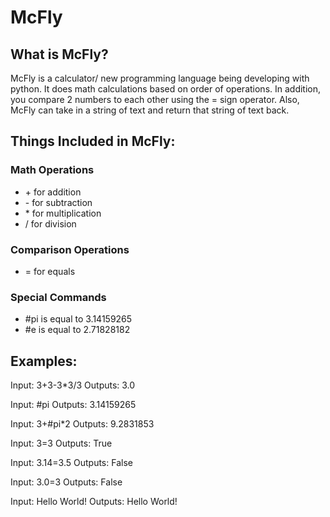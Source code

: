 <h1>McFly</h1>

<h2>What is McFly?</h2>
<p>McFly is a calculator/ new programming language being developing with python. It does math calculations based on order of operations. In addition, you compare 2 numbers to each other using the = sign operator. Also, McFly can take in a string of text and return that string of text back.</p>

<h2>Things Included in McFly:</h2>

<h3>Math Operations</h3> 
  <ul>
    <li>+ for addition</li>
    <li>- for subtraction</li>
    <li>* for multiplication</li>
    <li>/ for division</li>
  </ul>

<h3>Comparison Operations</h3> 
  <ul>
    <li>= for equals</li>
  </ul>

<h3>Special Commands</h3>
  <ul>
    <li>#pi is equal to 3.14159265</li>
    <li>#e is equal to 2.71828182</li>
  </ul>
  
<h2>Examples:</h2>
  <p>Input: 3+3-3*3/3 Outputs: 3.0
  <p>Input: #pi  Outputs: 3.14159265</p> 
  <p>Input: 3+#pi*2 Outputs: 9.2831853</p>
  <p>Input: 3=3 Outputs: True</p>
  <p>Input: 3.14=3.5 Outputs: False</p>
  <p>Input: 3.0=3 Outputs: False</p>
  <p>Input: Hello World! Outputs: Hello World!</p>
